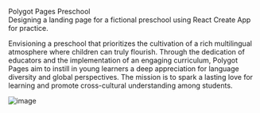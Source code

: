 Polygot Pages Preschool <br>
Designing a landing page for a fictional preschool using React Create App for practice.

Envisioning a preschool that prioritizes the cultivation of a rich multilingual atmosphere where children can truly flourish. Through the dedication of educators and the implementation of an engaging curriculum, Polygot Pages aim to instill in young learners a deep appreciation for language diversity and global perspectives. The mission is to spark a lasting love for learning and promote cross-cultural understanding among students.

![image](https://github.com/quynguy/polygot-pages-react/assets/106893103/99909e17-a481-4df8-9f51-f8c4a0a0d069)
